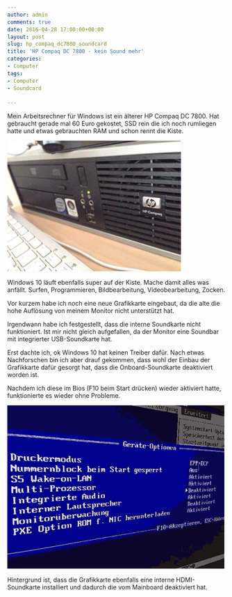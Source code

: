 ```yaml
---
author: admin
comments: true
date: 2016-04-28 17:00:00+00:00
layout: post
slug: hp_compaq_dc7800_soundcard
title: 'HP Compaq DC 7800 - kein Sound mehr'
categories:
- Computer
tags:
- Computer
- Soundcard

---
```


Mein Arbeitsrechner für Windows ist ein älterer HP Compaq DC 7800. Hat gebraucht gerade mal 60 Euro gekostet, SSD rein die ich noch rumliegen hatte und etwas gebrauchten RAM und schon rennt die Kiste.

![](/assets/uploads/2016/4/hp0.jpg)

Windows 10 läuft ebenfalls super auf der Kiste. Mache damit alles was anfällt. Surfen, Programmieren, Bildbearbeitung, Videobearbeitung, Zocken.

Vor kurzem habe ich noch eine neue Grafikkarte eingebaut, da die alte die hohe Auflösung von meinem Monitor nicht unterstützt hat.

Irgendwann habe ich festgestellt, dass die interne Soundkarte nicht funktioniert. Ist mir nicht gleich aufgefallen, da der Monitor eine Soundbar mit integrierter USB-Soundkarte hat. 

Erst dachte ich, ok Windows 10 hat keinen Treiber dafür. Nach etwas Nachforschen bin ich aber drauf gekommen, dass wohl der Einbau der Grafikkarte dafür gesorgt hat, dass die Onboard-Soundkarte deaktiviert worden ist.

Nachdem ich diese im Bios (F10 beim Start drücken) wieder aktiviert hatte, funktionierte es wieder ohne Probleme. 

![](/assets/uploads/2016/4/hp1.png)

Hintergrund ist, dass die Grafikkarte ebenfalls eine interne HDMI-Soundkarte installiert und dadurch die vom Mainboard deaktiviert hat.
